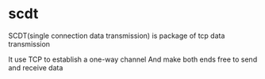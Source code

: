 # scdt

SCDT(single connection data transmission) is package of tcp data transmission

It use TCP to establish a one-way channel
And make both ends free to send and receive data
